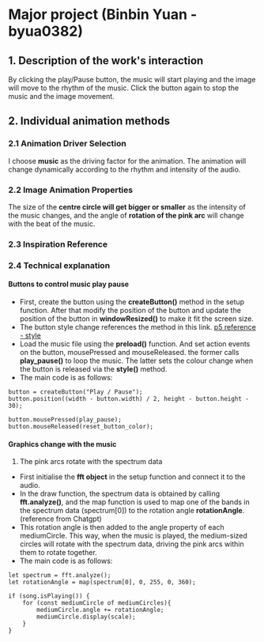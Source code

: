# Major project (Binbin Yuan - byua0382)

## 1. Description of the work's interaction
By clicking the play/Pause button, the music will start playing and the image will move to the rhythm of the music. Click the button again to stop the music and the image movement.

## 2. Individual animation methods

### 2.1 Animation Driver Selection
I choose **music** as the driving factor for the animation. The animation will change dynamically according to the rhythm and intensity of the audio.

### 2.2 Image Animation Properties
The size of the **centre circle will get bigger or smaller** as the intensity of the music changes, and the angle of **rotation of the pink arc** will change with the beat of the music.

### 2.3 Inspiration Reference

### 2.4 Technical explanation
#### Buttons to control music play pause
- First, create the button using the **createButton()** method in the setup function. After that modify the position of the button and update the position of the button in **windowResized()** to make it fit the screen size. 
- The button style change references the method in this link. [p5 reference - style](https://p5js.org/reference/#/p5.Element/style)
- Load the music file using the **preload()** function. And set action events on the button, mousePressed and mouseReleased. the former calls **play_pause()** to loop the music. The latter sets the colour change when the button is released via the **style()** method.
- The main code is as follows:
```
button = createButton("Play / Pause");
button.position((width - button.width) / 2, height - button.height - 30);

button.mousePressed(play_pause);
button.mouseReleased(reset_button_color);
```

#### Graphics change with the music
1. The pink arcs rotate with the spectrum data
- First initialise the **fft object** in the setup function and connect it to the audio.
- In the draw function, the spectrum data is obtained by calling **fft.analyze()**, and the map function is used to map one of the bands in the spectrum data (spectrum[0]) to the rotation angle **rotationAngle**. (reference from Chatgpt)
- This rotation angle is then added to the angle property of each mediumCircle. This way, when the music is played, the medium-sized circles will rotate with the spectrum data, driving the pink arcs within them to rotate together.
- The main code is as follows:
```
let spectrum = fft.analyze();
let rotationAngle = map(spectrum[0], 0, 255, 0, 360);

if (song.isPlaying()) {
    for (const mediumCircle of mediumCircles){
        mediumCircle.angle += rotationAngle;
        mediumCircle.display(scale);
    }
}
```
